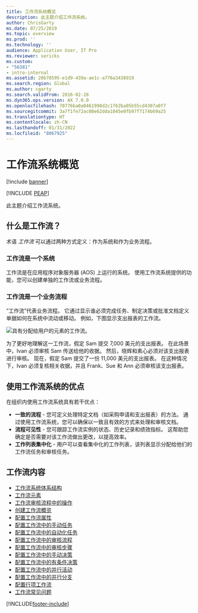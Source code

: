 ```yaml
---
title: 工作流系统概览
description: 此主题介绍工作流系统。
author: ChrisGarty
ms.date: 07/25/2019
ms.topic: overview
ms.prod: ''
ms.technology: ''
audience: Application User, IT Pro
ms.reviewer: sericks
ms.custom:
- "56381"
- intro-internal
ms.assetid: 20b78595-e1d9-439a-ae1c-a776a3438919
ms.search.region: Global
ms.author: cgarty
ms.search.validFrom: 2016-02-28
ms.dyn365.ops.version: AX 7.0.0
ms.openlocfilehash: 70776ba0a0461998d2c1f62ba05b55cd4307a0f7
ms.sourcegitcommit: 3a7f1fe72ac08e62dda1045e0fb97f7174b69a25
ms.translationtype: HT
ms.contentlocale: zh-CN
ms.lasthandoff: 01/31/2022
ms.locfileid: "8067925"
---
```

# <a name="workflow-system-overview"></a>工作流系统概览

[!include [banner](../includes/banner.md)]


[!INCLUDE [PEAP](../../../includes/peap-1.md)]

此主题介绍工作流系统。

## <a name="what-is-workflow"></a>什么是工作流？

术语 *工作流* 可以通过两种方式定义：作为系统和作为业务流程。

### <a name="workflow-is-a-system"></a>工作流是一个系统

工作流是在应用程序对象服务器 (AOS) 上运行的系统。 使用工作流系统提供的功能，您可以创建单独的工作流或业务流程。

### <a name="workflow-is-a-business-process"></a>工作流是一个业务流程

“工作流”代表业务流程。 它通过显示谁必须完成任务、制定决策或批准文档定义单据如何在系统中流动或移动。 例如，下图显示支出报表的工作流。

![具有分配给用户的元素的工作流。](./media/workflow_user.gif)

为了更好地理解这一工作流，假定 Sam 提交 7,000 美元的支出报表。 在此场景中，Ivan 必须审核 Sam 传送给他的收据。 然后，晓辉和素心必须对该支出报表进行审核。 现在，假定 Sam 提交了一份 11,000 美元的支出报表。 在这种情况下，Ivan 必须复核相关收据，并且 Frank、Sue 和 Ann 必须审核该支出报表。

## <a name="benefits-of-using-the-workflow-system"></a>使用工作流系统的优点

在组织内使用工作流系统具有若干优点：

- **一致的流程** - 您可定义处理特定文档（如采购申请和支出报表）的方法。 通过使用工作流系统，您可以确保以一致且有效的方式来处理和审核文档。
- **流程可见性** - 您可跟踪工作流实例的状态、历史记录和绩效指标。 这帮助您确定是否需要对该工作流做出更改，以提高效率。
- **工作列表集中化** - 用户可以查看集中化的工作列表，该列表显示分配给他们的工作流任务和审核任务。


## <a name="workflow-content"></a>工作流内容

+ [工作流系统体系结构](workflow-system-architecture.md)
+ [工作流元素](workflow-elements.md)
+ [工作流审核流程中的操作](workflow-actions.md)
+ [创建工作流概览](create-workflow.md)
+ [配置工作流属性](configure-workflow-properties.md)
+ [配置工作流中的手动任务](configure-manual-task-workflow.md)
+ [配置工作流中的自动化任务](configure-automated-task-workflow.md)
+ [配置工作流中的审核流程](configure-approval-process-workflow.md)
+ [配置工作流中的审核步骤](configure-approval-step-workflow.md)
+ [配置工作流中的手动决策](configure-manual-decision-workflow.md)
+ [配置工作流中的有条件决策](configure-conditional-decision-workflow.md)
+ [配置工作流中的并行活动](configure-parallel-activity-workflow.md)
+ [配置工作流中的并行分支](configure-parallel-branch-workflow.md)
+ [配置行项工作流](configure-line-item-workflow.md)
+ [工作流常见问题](workflow-FAQ.md)


[!INCLUDE[footer-include](../../../includes/footer-banner.md)]